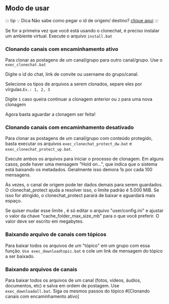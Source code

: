 ## Modo de usar

::: tip 💡 Dica
Não sabe como pegar o id de origem/ destino? [clique aqui](/pages/perguntas_frequentes.html)
:::

Se for a primeira vez que você está usando o clonechat, é preciso instalar um ambiente virtual. Execute o arquivo `install.bat`

### Clonando canais com encaminhamento ativo

Para clonar as postagens de um canal/grupo para outro canal/grupo. Use o `exec_clonechat.bat`

Digite o id do chat, link de convite ou username do grupo/canal.

Selecione os tipos de arquivos a serem clonados, separe eles por vírgulas.`Ex.: 1, 2, 3`

Digite `1` caso queira continuar a clonagem anterior ou `2` para uma nova clonagem

Agora basta aguardar a clonagem ser feita!

### Clonando canais com encaminhamento desativado

Para clonar as postagens de um canal/grupo com conteúdo protegido, basta executar os arquivos `exec_clonechat_protect_dw.bat` e `exec_clonechat_protect_up.bat`.

Execute ambos os arquivos para iniciar o processo de clonagem. Em alguns casos, pode haver uma mensagem "Hold on...", que indica que o sistema está baixando os metadados. Geralmente isso demora 1s por cada 100 mensagens.

Às vezes, o canal de origem pode ter dados demais para serem guardados. O clonechat_protect ajuda a resolver isso, o limite padrão é 5.000 MiB. Se isso for atingido, o clonechat_protect parará de baixar e aguardará mais espaço.

Se quiser mudar esse limite , é só editar o arquivo "user/config.ini" e ajustar o valor da chave "cache_folder_max_size_mb" para o que você preferir. O valor deve ser escrito em megabytes.

### Baixando arquivo de canais com tópicos

Para baixar todos os arquivos de um "tópico" em um grupo com essa função. `Use exec_downloadtopic.bat` e cole um link de mensagem do tópico a ser baixado.

### Baixando arquivos de canais

Para baixar todos os arquivos de um canal (fotos, vídeos, áudios, documentos, etc) e salva em ordem de postagem. Use `exec_downloadall.bat`. Siga os mesmos passos do tópico #[Clonando canais com encaminhamento ativo]
